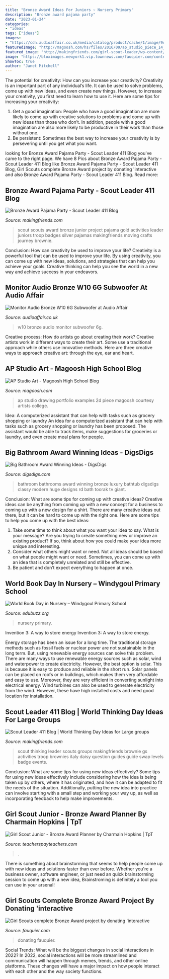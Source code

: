 ```yaml
---
title: "Bronze Award Ideas For Juniors ~ Nursery Primary"
description: "Bronze award pajama party"
date: "2023-01-24"
categories:
- "ideas"
tags: ["ideas"]
images:
- "https://cdn.audioaffair.co.uk/media/catalog/product/cache/1/image/9df78eab33525d08d6e5fb8d27136e95/m/a/ma_bronze_av50_ams_c150_w10_black_ls_iso1.jpg"
featuredImage: "http://magoosh.com/hs/files/2016/09/ap_studio_piece_14_by_walkthisplank91.jpg"
featured_image: "http://makingfriends.com/girl-scout-leader/wp-content/uploads/2013/12/thinkingday.jpg"
image: "https://bloximages.newyork1.vip.townnews.com/fauquier.com/content/tncms/assets/v3/editorial/5/d5/5d524d8c-7db7-11ea-a3d7-dbea515ad2d9/5e94b3fc9c561.image.jpg"
ShowToc: true
author: "Janet Mitchell"
---
```



The potential for creativity: How can you increase your creativity?
Creativity is an important part of any individual’s life. It can be used to solve problems, come up with new ideas, and even create new things. However, to increase your creativity, you first need to learn how to use it. Here are some tips for increasing your creativity: 
1. Get a good imagination: People who have a good imagination are more likely to come up with creative solutions to problems and come up with new ideas than those who don’t. In addition, people with a good imagination are also more likely to be productive in their work than those without one. 
2. Be persistent: Sometimes the best way to increase your creativity is by persevering until you get what you want.

	

		
looking for Bronze Award Pajama Party - Scout Leader 411 Blog you've came to the right page. We have 8 Pics about Bronze Award Pajama Party - Scout Leader 411 Blog like Bronze Award Pajama Party - Scout Leader 411 Blog, Girl Scouts complete Bronze Award project by donating &#039;interactive and also Bronze Award Pajama Party - Scout Leader 411 Blog. Read more:
		
    
## Bronze Award Pajama Party - Scout Leader 411 Blog

<img loading=lazy src="https://makingfriends.com/girl-scout-leader/wp-content/uploads/2013/07/IMG_1921_edited-2-1024x549.jpg" onerror="this.onerror=null;this.src='https://tse4.mm.bing.net/th?id=OIP.MY3m4g_QG4d7KIbVoxh8FQHaD-&amp;pid=15.1';" alt="Bronze Award Pajama Party - Scout Leader 411 Blog">

_Source: makingfriends.com_

>scout scouts award bronze junior project pajama gold activities leader juniors troop badges silver pajamas makingfriends moving crafts journey brownie. 

	

Conclusion: How can creativity be used to improve your life?
Creativity is a powerful tool that can be used to improve your life. By using creativity, you can come up with new ideas, solutions, and strategies that can help you achieve your goals. Creative thinking can help you see the world in a new way and achieve success in your endeavors.

    
## Monitor Audio Bronze W10 6G Subwoofer At Audio Affair

<img loading=lazy src="https://cdn.audioaffair.co.uk/media/catalog/product/cache/1/image/9df78eab33525d08d6e5fb8d27136e95/m/a/ma_bronze_av50_ams_c150_w10_black_ls_iso1.jpg" onerror="this.onerror=null;this.src='https://tse1.mm.bing.net/th?id=OIP.F78jUvwOFfzgiWQPYG3mLAHaE8&amp;pid=15.1';" alt="Monitor Audio Bronze W10 6G Subwoofer at Audio Affair">

_Source: audioaffair.co.uk_

>w10 bronze audio monitor subwoofer 6g. 

	

Creative process: How do artists go about creating their work?
Creative artists work in different ways to create their art. Some use a traditional approach while others use innovative methods. Here are three creative ways to approach creative art: through the eye, ear and heart.

    
## AP Studio Art - Magoosh High School Blog

<img loading=lazy src="http://magoosh.com/hs/files/2016/09/ap_studio_piece_14_by_walkthisplank91.jpg" onerror="this.onerror=null;this.src='https://tse2.mm.bing.net/th?id=OIP.kgXRmchyZ6TdFicJTqI0QAHaFk&amp;pid=15.1';" alt="AP Studio Art - Magoosh High School Blog">

_Source: magoosh.com_

>ap studio drawing portfolio examples 2d piece magoosh courtesy artists college. 

	

Idea: A computerized assistant that can help with tasks such as grocery shopping or laundry
An idea for a computerized assistant that can help with tasks such as grocery shopping or laundry has been proposed. The assistant would be able to track items, make suggestions for groceries or laundry, and even create meal plans for people.

    
## Big Bathroom Award Winning Ideas - DigsDigs

<img loading=lazy src="https://www.digsdigs.com/photos/big-bathroom-2.jpg" onerror="this.onerror=null;this.src='https://tse2.mm.bing.net/th?id=OIP.5Fiz0_7_Ru36t9okUK4MbAHaE6&amp;pid=15.1';" alt="Big Bathroom Award Winning Ideas - DigsDigs">

_Source: digsdigs.com_

>bathroom bathrooms award winning bronze luxury bathtub digsdigs classy modern huge designs rd bath toorak tv giant. 

	

Conclusion: What are some tips for coming up with creative ideas?
Creative ideas can be anything from coming up with a new concept for a business to coming up with a new design for a shirt. There are many creative ideas out there, but it can be hard to come up with the right one. Here are some tips to help you come up with the best ideas: 
1) Take some time to think about what you want your idea to say. What is your message? Are you trying to create something new or improve an existing product? If so, think about how you could make your idea more unique and interesting. 
2) Consider what others might want or need. Not all ideas should be based on what people might want or need. Sometimes, you can come up with an idea that is completely unrelated and still be effective. 
3) Be patient and don’t expect everything to happen at once.

    
## World Book Day In Nursery – Windygoul Primary School

<img loading=lazy src="https://www.edubuzz.org/windygoul/files/2017/03/Moon-AM.jpg" onerror="this.onerror=null;this.src='https://tse4.mm.bing.net/th?id=OIP.0FwNfQJDGr_lZkYm_WhvywHaFj&amp;pid=15.1';" alt="World Book Day in Nursery – Windygoul Primary School">

_Source: edubuzz.org_

>nursery primary. 

	

Invention 3: A way to store energy
Invention 3: A way to store energy. 

Energy storage has been an issue for a long time. The traditional storage methods such as fossil fuels or nuclear power are not sustainable in the long term. 
But, using renewable energy sources can solve this problem. 
There are many ways to use renewable energy sources such as solar, wind and waterpower to create electricity. However, the best option is solar. This is because it is easy to produce and reliable in the short run. 
Solar panels can be placed on roofs or in buildings, which makes them very affordable and easy to use. Moreover, they are very efficient in converting sunlight into electrical energy. 
 Wind turbines can also be used to generate electricity from the wind. However, these have high installed costs and need good location for installation.

    
## Scout Leader 411 Blog | World Thinking Day Ideas For Large Groups

<img loading=lazy src="http://makingfriends.com/girl-scout-leader/wp-content/uploads/2013/12/thinkingday.jpg" onerror="this.onerror=null;this.src='https://tse3.mm.bing.net/th?id=OIP.ne6d_zZZ6WWd7-fh2yMnjwHaIk&amp;pid=15.1';" alt="Scout Leader 411 Blog | World Thinking Day Ideas for Large groups">

_Source: makingfriends.com_

>scout thinking leader scouts groups makingfriends brownie gs activities troop brownies italy daisy question guides guide swap levels badge events. 

	

Conclusion: What are some tips for using new ideas effectively?
Some tips for using new ideas effectively include considering how the idea is being taken up by others, where it has originated, and how it can be adapted to fit the needs of the situation. Additionally, putting the new idea into practice can involve starting with a small step and working your way up, as well as incorporating feedback to help make improvements.

    
## Girl Scout Junior - Bronze Award Planner By Charmain Hopkins | TpT

<img loading=lazy src="https://ecdn.teacherspayteachers.com/thumbitem/Girl-Scout-Junior-Bronze-Award-Planner-5279626-1582639749/original-5279626-2.jpg" onerror="this.onerror=null;this.src='https://tse4.mm.bing.net/th?id=OIP.4cO_Tt-BvF0RlwQuj8PkPQAAAA&amp;pid=15.1';" alt="Girl Scout Junior - Bronze Award Planner by Charmain Hopkins | TpT">

_Source: teacherspayteachers.com_

>. 

	

There is something about brainstorming that seems to help people come up with new ideas and solutions faster than ever before. Whether you're a business owner, software engineer, or just need an quick brainstorming session to come up with a new idea, Brainstroming is definitely a tool you can use in your arsenal!

    
## Girl Scouts Complete Bronze Award Project By Donating &#039;interactive

<img loading=lazy src="https://bloximages.newyork1.vip.townnews.com/fauquier.com/content/tncms/assets/v3/editorial/5/d5/5d524d8c-7db7-11ea-a3d7-dbea515ad2d9/5e94b3fc9c561.image.jpg" onerror="this.onerror=null;this.src='https://tse4.mm.bing.net/th?id=OIP.ZTItmTOOZcUwfRiOjCbr4gHaJ4&amp;pid=15.1';" alt="Girl Scouts complete Bronze Award project by donating &#039;interactive">

_Source: fauquier.com_

>donating fauquier. 

	

Social Trends: What will be the biggest changes in social interactions in 2022?
In 2022, social interactions will be more streamlined and communication will happen through memes, trends, and other online platforms. These changes will have a major impact on how people interact with each other and the way society functions.

